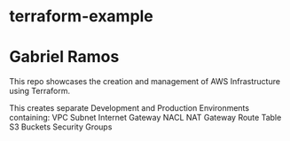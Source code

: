 # terraform-example
# Gabriel Ramos

This repo showcases the creation and management of AWS Infrastructure using Terraform.

This creates separate Development and Production Environments containing:
VPC
Subnet
Internet Gateway
NACL
NAT Gateway
Route Table
S3 Buckets
Security Groups
